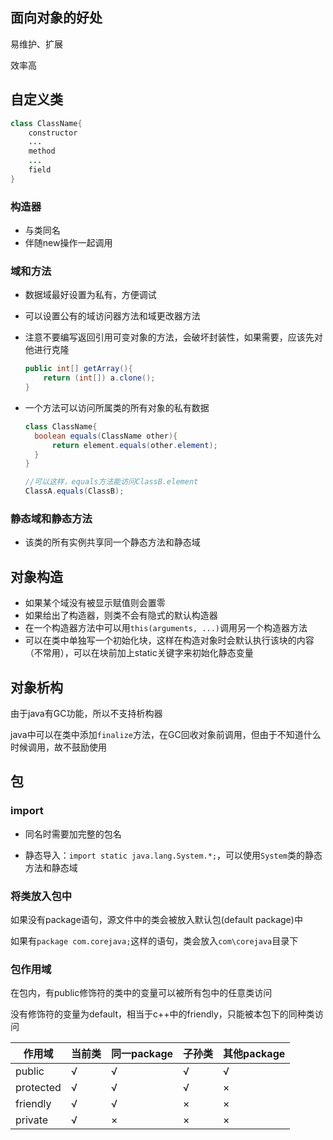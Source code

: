 ## 面向对象的好处

易维护、扩展

效率高



## 自定义类

```java
class ClassName{
    constructor
   	...
    method
    ...
    field
}
```



### 构造器

- 与类同名
- 伴随new操作一起调用

### 域和方法

- 数据域最好设置为私有，方便调试

- 可以设置公有的域访问器方法和域更改器方法

- 注意不要编写返回引用可变对象的方法，会破坏封装性，如果需要，应该先对他进行克隆

  ```java
  public int[] getArray(){
      return (int[]) a.clone();
  }
  ```

- 一个方法可以访问所属类的所有对象的私有数据

  ```java
  class ClassName{
  	boolean equals(ClassName other){
      	return element.equals(other.element);
  	}
  }
  
  //可以这样，equals方法能访问ClassB.element
  ClassA.equals(ClassB);
  ```

  

### 静态域和静态方法

- 该类的所有实例共享同一个静态方法和静态域



## 对象构造

- 如果某个域没有被显示赋值则会置零
- 如果给出了构造器，则类不会有隐式的默认构造器
- 在一个构造器方法中可以用`this(arguments, ...)`调用另一个构造器方法
- 可以在类中单独写一个初始化块，这样在构造对象时会默认执行该块的内容（不常用），可以在块前加上static关键字来初始化静态变量



## 对象析构

由于java有GC功能，所以不支持析构器

java中可以在类中添加`finalize`方法，在GC回收对象前调用，但由于不知道什么时候调用，故不鼓励使用



## 包

### import

- 同名时需要加完整的包名

- 静态导入：`import static java.lang.System.*;`，可以使用`System`类的静态方法和静态域

### 将类放入包中

如果没有package语句，源文件中的类会被放入默认包(default package)中

如果有`package com.corejava;`这样的语句，类会放入`com\corejava`目录下

### 包作用域

在包内，有public修饰符的类中的变量可以被所有包中的任意类访问

没有修饰符的变量为default，相当于c++中的friendly，只能被本包下的同种类访问

| 作用域    | 当前类 | 同一package | 子孙类 | 其他package |
| --------- | ------ | ----------- | ------ | ----------- |
| public    | √      | √           | √      | √           |
| protected | √      | √           | √      | ×           |
| friendly  | √      | √           | ×      | ×           |
| private   | √      | ×           | ×      | ×           |

